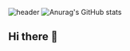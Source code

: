 ![header](https://capsule-render.vercel.app/api?type=wave&color=auto&height=300&section=header&text=capsule%20render&fontSize=90) 
![Anurag's GitHub stats](https://github-readme-stats.vercel.app/api?username=cookyman74&show_icons=true&theme=radical)


## Hi there 👋

<!--
**cookyman74/cookyman74** is a ✨ _special_ ✨ repository because its `README.md` (this file) appears on your GitHub profile.

Here are some ideas to get you started:

- 🔭 I’m currently working on ...
- 🌱 I’m currently learning ...
- 👯 I’m looking to collaborate on ...
- 🤔 I’m looking for help with ...
- 💬 Ask me about ...
- 📫 How to reach me: ...
- 😄 Pronouns: ...
- ⚡ Fun fact: ...
-->
